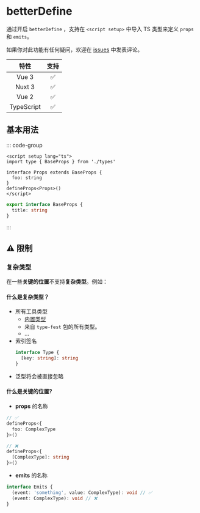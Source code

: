 # betterDefine

<StabilityLevel level="stable" />

通过开启 `betterDefine` ，支持在 `<script setup>` 中导入 TS 类型来定义 `props` 和 `emits`。

如果你对此功能有任何疑问，欢迎在 [issues](https://github.com/vuejs/core/issues/4294) 中发表评论。

|    特性    |        支持        |
| :--------: | :----------------: |
|   Vue 3    | :white_check_mark: |
|   Nuxt 3   | :white_check_mark: |
|   Vue 2    | :white_check_mark: |
| TypeScript | :white_check_mark: |

## 基本用法

::: code-group

```vue [App.vue]
<script setup lang="ts">
import type { BaseProps } from './types'

interface Props extends BaseProps {
  foo: string
}
defineProps<Props>()
</script>
```

```ts [types.ts]
export interface BaseProps {
  title: string
}
```

:::

## ⚠️ 限制

### 复杂类型

在一些**关键的位置**不支持**复杂类型**。例如：

#### 什么是复杂类型？

- 所有工具类型
  - [内置类型](https://www.typescriptlang.org/docs/handbook/utility-types.html)
  - 来自 `type-fest` 包的所有类型。
  - ...
- 索引签名
  ```ts
  interface Type {
    [key: string]: string
  }
  ```
- 泛型将会被直接忽略

#### 什么是**关键的位置**?

- **props** 的名称

```ts
// ✅
defineProps<{
  foo: ComplexType
}>()

// ❌
defineProps<{
  [ComplexType]: string
}>()
```

- **emits** 的名称

```ts
interface Emits {
  (event: 'something', value: ComplexType): void // ✅
  (event: ComplexType): void // ❌
}
```
